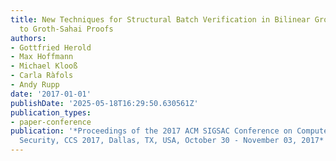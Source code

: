 ```yaml
---
title: New Techniques for Structural Batch Verification in Bilinear Groups with Applications
  to Groth-Sahai Proofs
authors:
- Gottfried Herold
- Max Hoffmann
- Michael Klooß
- Carla Ràfols
- Andy Rupp
date: '2017-01-01'
publishDate: '2025-05-18T16:29:50.630561Z'
publication_types:
- paper-conference
publication: '*Proceedings of the 2017 ACM SIGSAC Conference on Computer and Communications
  Security, CCS 2017, Dallas, TX, USA, October 30 - November 03, 2017*'
---
```


